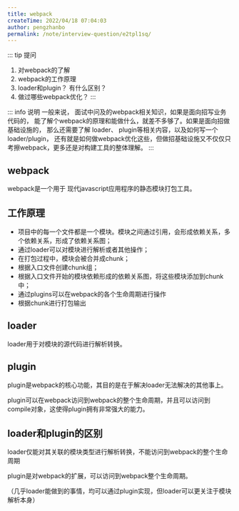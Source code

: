 ```yaml
---
title: webpack
createTime: 2022/04/18 07:04:03
author: pengzhanbo
permalink: /note/interview-question/e2tpl1sq/
---
```


::: tip 提问
1. 对webpack的了解
2. webpack的工作原理
3. loader和plugin？ 有什么区别？
4. 做过哪些webpack优化？
:::

::: info 说明
一般来说， 面试中问及的webpack相关知识，如果是面向招写业务代码的，
能了解个webpack的原理和能做什么，就差不多够了。如果是面向招做基础设施的，
那么还需要了解 loader、 plugin等相关内容，以及如何写一个 loader/plugin，
还有就是如何做webpack优化这些，但做招基础设施又不仅仅只考擦webpack，更多还是对构建工具的整体理解。
:::

## webpack

webpack是一个用于 现代javascript应用程序的静态模块打包工具。

## 工作原理

- 项目中的每一个文件都是一个模块。模块之间通过引用，会形成依赖关系，多个依赖关系，形成了依赖关系图；
- 通过loader可以对模块进行解析或者其他操作；
- 在打包过程中，模块会被合并成chunk；
- 根据入口文件创建chunk组；
- 根据入口文件开始的模块依赖形成的依赖关系图，将这些模块添加到chunk中；
- 通过plugins可以在webpack的各个生命周期进行操作
- 根据chunk进行打包输出

## loader

loader用于对模块的源代码进行解析转换。

## plugin

plugin是webpack的核心功能，其目的是在于解决loader无法解决的其他事上。

plugin可以在webpack访问到webpack的整个生命周期，并且可以访问到compile对象，这使得plugin拥有非常强大的能力。

## loader和plugin的区别

loader仅能对其关联的模块类型进行解析转换，不能访问到webpack的整个生命周期

plugin是对webpack的扩展，可以访问到webpack整个生命周期。

（几乎loader能做到的事情，均可以通过plugin实现，但loader可以更关注于模块解析本身）
